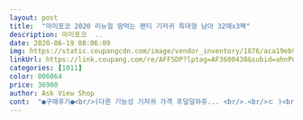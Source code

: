```yaml
---
layout: post 
title:  "마미포코 2020 리뉴얼 땀먹는 팬티 기저귀 특대형 남아 32매x3팩" 
description: 마미포코  ..
date: 2020-06-19 08:06:09 
img: https://static.coupangcdn.com/image/vendor_inventory/1876/aca19eb9cce21f31edc67201feae5414f5f9d0d3fd5012d68b9f1110a5cb.jpg 
linkUrl: https://link.coupang.com/re/AFFSDP?lptag=AF3600438&subid=ahnPublicAsk&pageKey=1429054248&itemId=2469209542&vendorItemId=70858352956&traceid=V0-113-b7baf152b4713697 
categories: [1011] 
color: 006064 
price: 36900 
author: Ask View Shop 
cont:  "●구매후기●<br/>(다른 기능성 기저귀 가격 후덜덜하쥬... <br/>.<br/>ㄷ )<br/>7개월때부터 마미포코를 접하고 내리 쭉 쓰는 중이에요<br/>가격이 바뀔 수도 있으니 어서어서 득템하세유<br/>나머지는 입자마자 발진이 ㅜㅜ<br/>대량 구매하면 쿠폰도 쓸 수 있어 쿠팡이 타 사이트 대비 젤 저렴ㅎ<br/>땀많은 아기라 땀먹는 기저기 나왔다길래 샀어요<br/>마미포코는 평소에도 쓰던거라 의심없이 겟 했구요<br/>마미포코의 장점에 심취해서 잊고 있었지만<br/>발진도 없고 가장 마음에 들었던 것은 착한 가격!<br/>사이즈 : 기본 마미포코보다는 사이즈가 약간 큰 것 같아요!<br/>사이즈만 계속 맞는다면 기저귀 떼기 전까지는 쭉 쓰고싶네요^^<br/>심지어 요건 여름용 통풍잘되는 기능성 기저귀라는거!<br/>써본 결과... <br/>하는 너무 뻣뻣하고 보는 가격대비 질이 별로고<br/>써본 기저귀는 하기스 팸퍼스 킨도 보솜이 정도 인데요<br/>아기에게 좀 낙낙하게 입히는 편이라 크기도 적당하구요<br/>아직까지 샌적없고 엉덩이도 다덮어주고 부드럽고 좋네요<br/>어쩌다 사은품으로 온 마미포코 한번 입고 새지도 않고<br/>여름이다보니, 통풍이 잘 되는 걸 찾다가 기존에 마미포코를 잘 사용하고있어서 주문했어요!<br/>울 아기 15개월 12키로 건강한 남아인데<br/>전 마미포코 좋아요 ㅎㅎ 이번 여름 기저귀도 만족여 ㅎㅎ<br/>지금은 좀 오른 느낌이지만 그래도 아직은 저렴한 측에 속해서<br/>통풍 : 아이 엉덩이가 보송하고 더워하지않는거보네, 잘 되는거겠죠??<br/>팸퍼스랑 마미포코로 정착했네요<br/>흡수력 : 기저귀가 흡수를 잘 하는 것 같아요! 기저귀를 갈때 기존 마미포코보다는 아이엉덩이가 보송해요!<br/>" 
---
```

